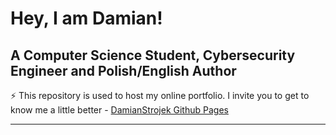 # Hey, I am Damian!

## A Computer Science Student, Cybersecurity Engineer and Polish/English Author

⚡ This repository is used to host my online portfolio. I invite you to get to know me a little better - <a href="https://damianstrojek.github.io/" target="_blank">DamianStrojek Github Pages</a>

---
